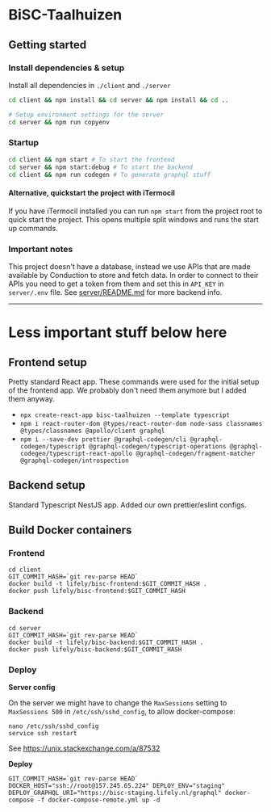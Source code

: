 # BiSC-Taalhuizen

## Getting started

### Install dependencies & setup

Install all dependencies in `./client` and `./server`

```sh
cd client && npm install && cd server && npm install && cd ..

# Setup environment settings for the server
cd server && npm run copyenv
```

### Startup

```bash
cd client && npm start # To start the frontend
cd server && npm start:debug # To start the backend
cd client && npm run codegen # To generate graphql stuff
```

#### Alternative, quickstart the project with iTermocil

If you have iTermocil installed you can run `npm start` from the project root to quick start the project. This opens
multiple split windows and runs the start up commands.

### Important notes

This project doesn't have a database, instead we use APIs that are made available by Conduction to store and fetch data. In order to connect to their APIs you need to get a token from them and set this in `API_KEY` in `server/.env` file. See [server/README.md](server/README.md) for more backend info.

---

# Less important stuff below here

## Frontend setup

Pretty standard React app. These commands were used for the initial setup of the frontend app. We probably don't need them anymore but I added them anyway.

- `npx create-react-app bisc-taalhuizen --template typescript`
- `npm i react-router-dom @types/react-router-dom node-sass classnames @types/classnames @apollo/client graphql`
- `npm i --save-dev prettier @graphql-codegen/cli @graphql-codegen/typescript @graphql-codegen/typescript-operations @graphql-codegen/typescript-react-apollo @graphql-codegen/fragment-matcher @graphql-codegen/introspection`

## Backend setup

Standard Typescript NestJS app. Added our own prettier/eslint configs.

## Build Docker containers

### Frontend

```
cd client
GIT_COMMIT_HASH=`git rev-parse HEAD`
docker build -t lifely/bisc-frontend:$GIT_COMMIT_HASH .
docker push lifely/bisc-frontend:$GIT_COMMIT_HASH
```

### Backend

```
cd server
GIT_COMMIT_HASH=`git rev-parse HEAD`
docker build -t lifely/bisc-backend:$GIT_COMMIT_HASH .
docker push lifely/bisc-backend:$GIT_COMMIT_HASH
```

### Deploy

**Server config**

On the server we might have to change the `MaxSessions` setting to `MaxSessions 500` in `/etc/ssh/sshd_config`, to allow docker-compose:

```
nano /etc/ssh/sshd_config
service ssh restart
```

See https://unix.stackexchange.com/a/87532

**Deploy**

```
GIT_COMMIT_HASH=`git rev-parse HEAD` DOCKER_HOST="ssh://root@157.245.65.224" DEPLOY_ENV="staging" DEPLOY_GRAPHQL_URI="https://bisc-staging.lifely.nl/graphql" docker-compose -f docker-compose-remote.yml up -d
```
